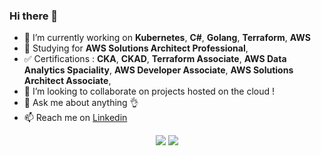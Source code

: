 ### Hi there 👋

- 🔭 I’m currently working on **Kubernetes**, **C#**, **Golang**, **Terraform**, **AWS**
- 📝 Studying for **AWS Solutions Architect Professional**,
- ✅ Certifications : **CKA**, **CKAD**, **Terraform Associate**, **AWS Data Analytics Spaciality**, **AWS Developer Associate**, **AWS Solutions Architect Associate**,
- 👯 I’m looking to collaborate on projects hosted on the cloud !
- 💬 Ask me about anything 👌
- 📫 Reach me on [Linkedin](https://www.linkedin.com/in/samuel-bagattin/)

<div align="center">
<img src="https://github-readme-stats.vercel.app/api?username=SamuelBagattin"/>
<img src="https://github-readme-stats.vercel.app/api/top-langs/?username=SamuelBagattin"/>
</div>


